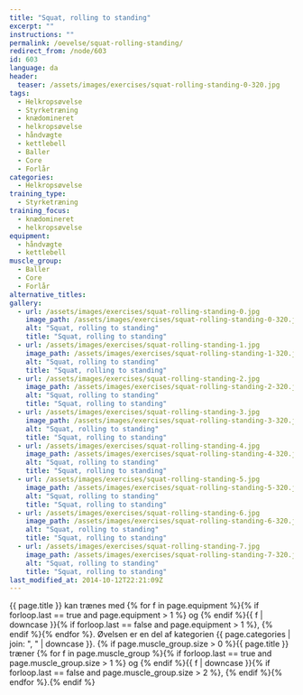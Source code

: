 ```yaml
---
title: "Squat, rolling to standing"
excerpt: ""
instructions: ""
permalink: /oevelse/squat-rolling-standing/
redirect_from: /node/603
id: 603
language: da
header:
  teaser: /assets/images/exercises/squat-rolling-standing-0-320.jpg
tags:
  - Helkropsøvelse
  - Styrketræning
  - knædomineret
  - helkropsøvelse
  - håndvægte
  - kettlebell
  - Baller
  - Core
  - Forlår
categories:
  - Helkropsøvelse
training_type:
  - Styrketræning
training_focus:
  - knædomineret
  - helkropsøvelse
equipment:
  - håndvægte
  - kettlebell
muscle_group:
  - Baller
  - Core
  - Forlår
alternative_titles:
gallery:
  - url: /assets/images/exercises/squat-rolling-standing-0.jpg
    image_path: /assets/images/exercises/squat-rolling-standing-0-320.jpg
    alt: "Squat, rolling to standing"
    title: "Squat, rolling to standing"
  - url: /assets/images/exercises/squat-rolling-standing-1.jpg
    image_path: /assets/images/exercises/squat-rolling-standing-1-320.jpg
    alt: "Squat, rolling to standing"
    title: "Squat, rolling to standing"
  - url: /assets/images/exercises/squat-rolling-standing-2.jpg
    image_path: /assets/images/exercises/squat-rolling-standing-2-320.jpg
    alt: "Squat, rolling to standing"
    title: "Squat, rolling to standing"
  - url: /assets/images/exercises/squat-rolling-standing-3.jpg
    image_path: /assets/images/exercises/squat-rolling-standing-3-320.jpg
    alt: "Squat, rolling to standing"
    title: "Squat, rolling to standing"
  - url: /assets/images/exercises/squat-rolling-standing-4.jpg
    image_path: /assets/images/exercises/squat-rolling-standing-4-320.jpg
    alt: "Squat, rolling to standing"
    title: "Squat, rolling to standing"
  - url: /assets/images/exercises/squat-rolling-standing-5.jpg
    image_path: /assets/images/exercises/squat-rolling-standing-5-320.jpg
    alt: "Squat, rolling to standing"
    title: "Squat, rolling to standing"
  - url: /assets/images/exercises/squat-rolling-standing-6.jpg
    image_path: /assets/images/exercises/squat-rolling-standing-6-320.jpg
    alt: "Squat, rolling to standing"
    title: "Squat, rolling to standing"
  - url: /assets/images/exercises/squat-rolling-standing-7.jpg
    image_path: /assets/images/exercises/squat-rolling-standing-7-320.jpg
    alt: "Squat, rolling to standing"
    title: "Squat, rolling to standing"
last_modified_at: 2014-10-12T22:21:09Z
---
```

{{ page.title }} kan trænes med {% for f in page.equipment %}{% if forloop.last == true and page.equipment > 1 %} og {% endif %}{{ f | downcase  }}{% if forloop.last == false and page.equipment > 1 %}, {% endif %}{% endfor %}. Øvelsen er en del af kategorien {{ page.categories | join: ", " | downcase }}. {% if page.muscle_group.size > 0 %}{{ page.title }} træner {% for f in page.muscle_group %}{% if forloop.last == true and page.muscle_group.size > 1 %} og {% endif %}{{ f | downcase }}{% if forloop.last == false and page.muscle_group.size > 2 %}, {% endif %}{% endfor %}.{% endif %}

